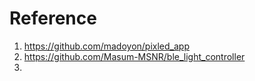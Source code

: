 # Reference
1. https://github.com/madoyon/pixled_app
2. https://github.com/Masum-MSNR/ble_light_controller
3. 